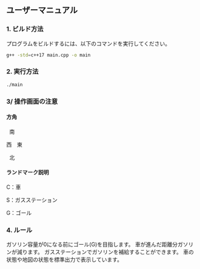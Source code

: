 ## ユーザーマニュアル

### 1. ビルド方法

プログラムをビルドするには、以下のコマンドを実行してください。

```bash
g++ -std=c++17 main.cpp -o main
```

### 2. 実行方法
```bash
./main
```

### 3/ 操作画面の注意
#### 方角
&nbsp;&nbsp;南

西　東

&nbsp;&nbsp;北

#### ランドマーク説明
C：車

S：ガスステーション

G：ゴール


### 4. ルール
ガソリン容量が0になる前にゴール(G)を目指します。
車が進んだ距離分ガソリンが減ります。
ガスステーションでガソリンを補給することができます。
車の状態や地図の状態を標準出力で表示しています。